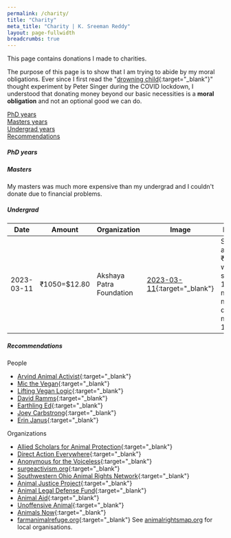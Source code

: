 ```yaml
---
permalink: /charity/
title: "Charity"
meta_title: "Charity | K. Sreeman Reddy"
layout: page-fullwidth
breadcrumbs: true
---
```

This page contains donations I made to charities.

The purpose of this page is to show that I am trying to abide by my moral obligations. Ever since I first read the "[drowning child](https://www.philosophyexperiments.com/singer/){:target="_blank"}" thought experiment by Peter Singer during the COVID lockdown, I understood that donating money beyond our basic necessities is a **moral obligation** and not an optional good we can do.

[PhD years](#phd-years)<br>
[Masters years](#masters)<br>
[Undergrad years](#undergrad)<br>
[Recommendations](#recommendations)<br>
##### PhD years


##### Masters

My masters was much more expensive than my undergrad and I couldn't donate due to financial problems.

##### Undergrad

| Date       | Amount | Organization | Image | Details |
|------------|--------|------|-------|------------------|
| 2023-03-11 | ₹1050=$12.80 | Akshaya Patra Foundation | [2023-03-11]({{site.baseurl}}/images/other/charity/2023-03-11.png){:target="_blank"} | Sponsor a meal: ₹150 will sponsor 1 month's mid-day meal for 1 child |

##### Recommendations

People

- [Arvind Animal Activist](https://www.patreon.com/ArvindAnimalActivist){:target="_blank"}
- [Mic the Vegan](https://www.patreon.com/micthevegan){:target="_blank"}
- [Lifting Vegan Logic](https://www.patreon.com/liftingveganlogic){:target="_blank"}
- [David Ramms](https://www.patreon.com/davidramms){:target="_blank"}
- [Earthling Ed](https://www.patreon.com/earthlinged){:target="_blank"}
- [Joey Carbstrong](https://www.joeycarbstrong.com/supportourwork){:target="_blank"}
- [Erin Janus](https://www.paypal.com/paypalme/erinjanus){:target="_blank"}

Organizations

- [Allied Scholars for Animal Protection](https://www.alliedscholars.org/donate){:target="_blank"}
- [Direct Action Everywhere](https://www.directactioneverywhere.com/donate){:target="_blank"}
- [Anonymous for the Voiceless](https://www.anonymousforthevoiceless.org/make-a-donation){:target="_blank"}
- [surgeactivism.org](https://www.surgeactivism.org/donate){:target="_blank"}
- [Southwestern Ohio Animal Rights Network](https://swoarn.org/){:target="_blank"}
- [Animal Justice Project](https://donate.animaljusticeproject.com/page/143764/donate/1){:target="_blank"}
- [Animal Legal Defense Fund](https://give.aldf.org/page/21315/donate/1){:target="_blank"}
- [Animal Aid](https://www.animalaid.org.uk/donate/){:target="_blank"}
- [Unoffensive Animal](https://unoffensiveanimal.is/support-us/){:target="_blank"}
- [Animals Now](https://animals-now.org/en/){:target="_blank"}
- [farmanimalrefuge.org](https://form-renderer-app.donorperfect.io/give/farm-animal-refuge/donate-button){:target="_blank"}
See [animalrightsmap.org](https://animalrightsmap.org/) for local organisations.


